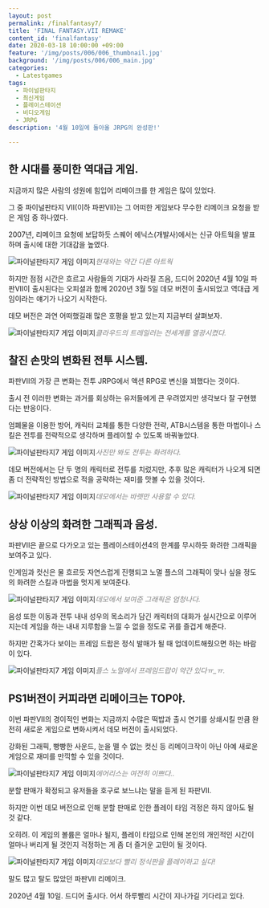 ```yaml
---
layout: post
permalink: /finalfantasy7/
title: 'FINAL FANTASY.VII REMAKE'
content_id: 'finalfantasy'
date: 2020-03-18 10:00:00 +09:00
feature: '/img/posts/006/006_thumbnail.jpg'
background: '/img/posts/006/006_main.jpg'
categories:
  - Latestgames
tags:
  - 파이널판타지
  - 최신게임
  - 플레이스테이션
  - 비디오게임
  - JRPG
description: '4월 10일에 돌아올 JRPG의 완성판!'

---
```


## 한 시대를 풍미한 역대급 게임. ##

지금까지 많은 사람의 성원에 힘입어 리메이크를 한 게임은 많이 있었다.

그 중 파이널판타지 VII(이하 파판VII)는 그 어떠한 게임보다 무수한 리메이크 요청을 받은 게임 중 하나였다.

2007년, 리메이크 요청에 보답하듯 스퀘어 에닉스(개발사)에서는 신규 아트웍을 발표하며 출시에 대한 기대감을 높였다.

![파이널판타지7 게임 이미지](/img/posts/006/006_1.jpg)*<span style="color:gray">현재와는 약간 다른 아트웍</span>*

하지만 점점 시간은 흐르고 사람들의 기대가 사라질 즈음, 드디어 2020년 4월 10일 파판VII이 출시된다는 오피셜과 함께 2020년 3월 5일 데모 버전이 출시되었고 역대급 게임이라는 얘기가 나오기 시작한다.

데모 버전은 과연 어떠했길래 많은 호평을 받고 있는지 지금부터 살펴보자.

![파이널판타지7 게임 이미지](/img/posts/006/006_2.jpg)*<span style="color:gray">클라우드의 트레일러는 전세계를 열광시켰다.</span>*

## 찰진 손맛의 변화된 전투 시스템. ##

파판VII의 가장 큰 변화는 전투 JRPG에서 액션 RPG로 변신을 꾀했다는 것이다.

출시 전 이러한 변화는 과거를 회상하는 유저들에게 큰 우려였지만 생각보다 잘 구현했다는 반응이다.

엄폐물을 이용한 방어, 캐릭터 교체를 통한 다양한 전략, ATB시스템을 통한 마법이나 스킬은 전투를 전략적으로 생각하며 플레이할 수 있도록 바꿔놓았다.

![파이널판타지7 게임 이미지](/img/posts/006/006_3.jpg)*<span style="color:gray">사진만 봐도 전투는 화려하다.</span>*

데모 버전에서는 단 두 명의 캐릭터로 전투를 치렀지만, 추후 많은 캐릭터가 나오게 되면 좀 더 전략적인 방법으로 적을 공략하는 재미를 맛볼 수 있을 것이다.

![파이널판타지7 게임 이미지](/img/posts/006/006_4.jpg)*<span style="color:gray">데모에서는 바렛만 사용할 수 있다.</span>*

## 상상 이상의 화려한 그래픽과 음성. ##

파판VII은 끝으로 다가오고 있는 플레이스테이션4의 한계를 무시하듯 화려한 그래픽을 보여주고 있다.

인게임과 컷신은 물 흐르듯 자연스럽게 진행되고 노멀 플스의 그래픽이 맞나 싶을 정도의 화려한 스킬과 마법을 멋지게 보여준다.

![파이널판타지7 게임 이미지](/img/posts/006/006_5.jpg)*<span style="color:gray">데모에서 보여준 그래픽은 엄청나다.</span>*

음성 또한 이동과 전투 내내 성우의 목소리가 담긴 캐릭터의 대화가 실시간으로 이루어지는데 게임을 하는 내내 지루함을 느낄 수 없을 정도로 귀를 즐겁게 해준다.

하지만 간혹가다 보이는 프레임 드랍은 정식 발매가 될 때 업데이트해줬으면 하는 바람이 있다.

![파이널판타지7 게임 이미지](/img/posts/006/006_6.jpg)*<span style="color:gray">플스 노멀에서 프레임드랍이 약간 있다ㅠ_ㅠ.</span>*

## PS1버전이 커피라면 리메이크는 TOP야.

이번 파판VII의 경이적인 변화는 지금까지 수많은 떡밥과 출시 연기를 상쇄시킬 만큼 완전히 새로운 게임으로 변화시켜서 데모 버전이 출시되었다.

강화된 그래픽, 빵빵한 사운드, 눈을 뗄 수 없는 컷신 등 리메이크작이 아닌 아예 새로운 게임으로 재미를 만끽할 수 있을 것이다.

![파이널판타지7 게임 이미지](/img/posts/006/006_7.jpg)*<span style="color:gray">에어리스는 여전히 이쁘다..</span>*

분할 판매가 확정되고 유저들을 호구로 보느냐는 말을 듣게 된 파판VII.

하지만 이번 데모 버전으로 인해 분할 판매로 인한 플레이 타임 걱정은 하지 않아도 될 것 같다.

오히려. 이 게임의 볼륨은 얼마나 될지, 플레이 타임으로 인해 본인의 개인적인 시간이 얼마나 버리게 될 것인지 걱정하는 게 좀 더 즐거운 고민이 될 것이다.

![파이널판타지7 게임 이미지](/img/posts/006/006_8.jpg)*<span style="color:gray">데모보다 빨리 정식판을 플레이하고 싶다!</span>*

말도 많고 탈도 많았던 파판VII 리메이크.

2020년 4월 10일. 드디어 출시다. 어서 하루빨리 시간이 지나가길 기다리고 있다.
